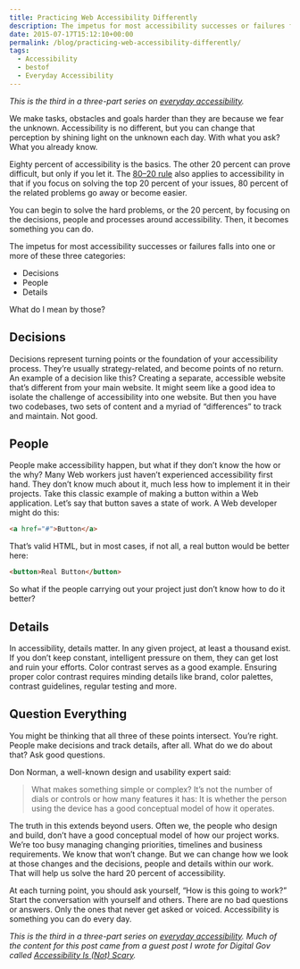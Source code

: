 ```yaml
---
title: Practicing Web Accessibility Differently
description: The impetus for most accessibility successes or failures falls into one or more of these three categories.
date: 2015-07-17T15:12:10+00:00
permalink: /blog/practicing-web-accessibility-differently/
tags:
  - Accessibility
  - bestof
  - Everyday Accessibility
---
```


_This is the third in a three-part series on [everyday accessibility](/tag/everyday-accessibility)._

We make tasks, obstacles and goals harder than they are because we fear the unknown. Accessibility is no different, but you can change that perception by shining light on the unknown each day. With what you ask? What you already know.

Eighty percent of accessibility is the basics. The other 20 percent can prove difficult, but only if you let it. The [80–20 rule](https://en.wikipedia.org/wiki/Pareto_principle) also applies to accessibility in that if you focus on solving the top 20 percent of your issues, 80 percent of the related problems go away or become easier.

You can begin to solve the hard problems, or the 20 percent, by focusing on the decisions, people and processes around accessibility. Then, it becomes something you can do.

The impetus for most accessibility successes or failures falls into one or more of these three categories:

- Decisions
- People
- Details

What do I mean by those?

## Decisions

Decisions represent turning points or the foundation of your accessibility process. They’re usually strategy-related, and become points of no return. An example of a decision like this? Creating a separate, accessible website that’s different from your main website. It might seem like a good idea to isolate the challenge of accessibility into one website. But then you have two codebases, two sets of content and a myriad of “differences” to track and maintain. Not good.

## People

People make accessibility happen, but what if they don’t know the how or the why? Many Web workers just haven’t experienced accessibility first hand. They don’t know much about it, much less how to implement it in their projects. Take this classic example of making a button within a Web application. Let’s say that button saves a state of work. A Web developer might do this:

```html
<a href="#">Button</a>
```

That’s valid HTML, but in most cases, if not all, a real button would be better here:

```html
<button>Real Button</button>
```

So what if the people carrying out your project just don’t know how to do it better?

## Details

In accessibility, details matter. In any given project, at least a thousand exist. If you don’t keep constant, intelligent pressure on them, they can get lost and ruin your efforts. Color contrast serves as a good example. Ensuring proper color contrast requires minding details like brand, color palettes, contrast guidelines, regular testing and more.

## Question Everything

You might be thinking that all three of these points intersect. You’re right. People make decisions and track details, after all. What do we do about that? Ask good questions.

Don Norman, a well-known design and usability expert said:

> What makes something simple or complex? It’s not the number of dials or controls or how many features it has: It is whether the person using the device has a good conceptual model of how it operates.

The truth in this extends beyond users. Often we, the people who design and build, don’t have a good conceptual model of how our project works. We’re too busy managing changing priorities, timelines and business requirements. We know that won’t change. But we can change how we look at those changes and the decisions, people and details within our work. That will help us solve the hard 20 percent of accessibility.

At each turning point, you should ask yourself, “How is this going to work?” Start the conversation with yourself and others. There are no bad questions or answers. Only the ones that never get asked or voiced. Accessibility is something you can do every day.

_This is the third in a three-part series on [everyday accessibility](/tag/everyday-accessibility). Much of the content for this post came from a guest post I wrote for Digital Gov called [Accessibility Is (Not) Scary](http://www.digitalgov.gov/2015/02/20/accessibility-is-not-scary-2/)._
